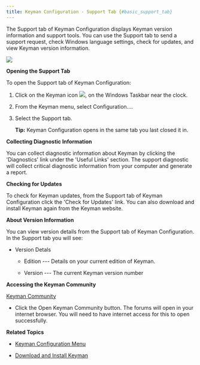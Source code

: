 ```yaml
---
title: Keyman Configuration - Support Tab {#basic_support_tab}
---
```


The Support tab of Keyman Configuration displays Keyman version
information and support tools. You can use the Support tab to send a
support request, check Windows language settings, check for updates, and
view Keyman version information.

![](desktop_images/tab-support.png)

**Opening the Support Tab**

To open the Support tab of Keyman Configuration:

1.  Click on the Keyman icon ![](desktop_images/icon-keyman.png), on the
    Windows Taskbar near the clock.

2.  From the Keyman menu, select Configuration....

3.  Select the Support tab.

    **Tip:**
    Keyman Configuration opens in the same tab you last closed it in.

**Collecting Diagnostic Information**

You can collect diagnostic information about Keyman by clicking the
\'Diagnostics\' link under the \'Useful Links\' section. The support
diagnostic will collect critical diagnostic information from your
computer and generate a report.

**Checking for Updates**

To check for Keyman updates, from the Support tab of Keyman
Configuration click the \'Check for Updates\' link. You can also
download and install Keyman again from the Keyman website.

**About Version Information**

You can view version details from the Support tab of Keyman
Configuration. In the Support tab you will see:

-   Version Detals
    -   Edition --- Details on your current edition of Keyman.

    -   Version --- The current Keyman version number

**Accessing the Keyman Community**

[Keyman Community](https://community.software.sil.org/c/keyman)

-   Click the Open Keyman Community button. The forums will open in your
    internet browser. You will need to have internet access for this to
    open successfully.

**Related Topics**

-   [Keyman Configuration Menu](config_menu)

-   [Download and Install Keyman](../../start/download-install_keyman)
